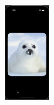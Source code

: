 ![](https://github.com/Hari318/ParallaxEffect-Carousel/blob/main/ParallaxEffect/Parallax_Scrolling.gif)
